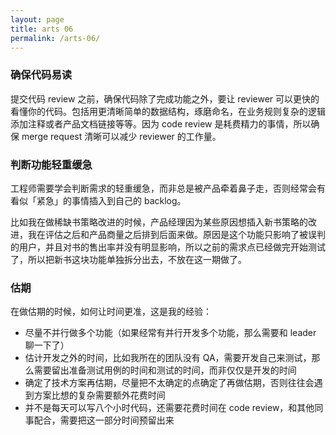 ```yaml
---
layout: page
title: arts 06
permalink: /arts-06/
---
```


### 确保代码易读

提交代码 review 之前，确保代码除了完成功能之外，要让 reviewer 可以更快的看懂你的代码。包括用更清晰简单的数据结构，琢磨命名，在业务规则复杂的逻辑添加注释或者产品文档链接等等。因为 code review 是耗费精力的事情，所以确保 merge request 清晰可以减少 reviewer 的工作量。

### 判断功能轻重缓急

工程师需要学会判断需求的轻重缓急，而非总是被产品牵着鼻子走，否则经常会有看似「紧急」的事情插入到自己的 backlog。

比如我在做稀缺书策略改进的时候，产品经理因为某些原因想插入新书策略的改进，我在评估之后和产品商量之后排到后面来做。原因是这个功能只影响了被误判的用户，并且对书的售出率并没有明显影响，所以之前的需求点已经做完开始测试了，所以把新书这块功能单独拆分出去，不放在这一期做了。

### 估期

在做估期的时候，如何让时间更准，这是我的经验：

- 尽量不并行做多个功能（如果经常有并行开发多个功能，那么需要和 leader 聊一下了）
- 估计开发之外的时间，比如我所在的团队没有 QA，需要开发自己来测试，那么需要留出准备测试用例的时间和测试的时间，而非仅仅是开发的时间
- 确定了技术方案再估期，尽量把不太确定的点确定了再做估期，否则往往会遇到方案比想的复杂需要额外花费时间
- 并不是每天可以写八个小时代码，还需要花费时间在 code review，和其他同事配合，需要把这一部分时间预留出来

